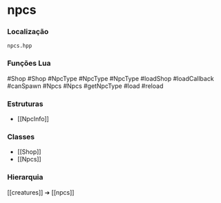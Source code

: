 # npcs

### Localização
`npcs.hpp`

### Funções Lua
#Shop
#Shop
#NpcType
#NpcType
#NpcType
#loadShop
#loadCallback
#canSpawn
#Npcs
#Npcs
#getNpcType
#load
#reload

### Estruturas
- [[NpcInfo]]

### Classes
- [[Shop]]
- [[Npcs]]

### Hierarquia
[[creatures]] ➔ [[npcs]]
